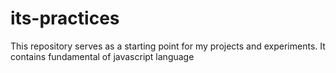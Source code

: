 # its-practices
This repository serves as a starting point for my projects and experiments. It contains fundamental of javascript language
